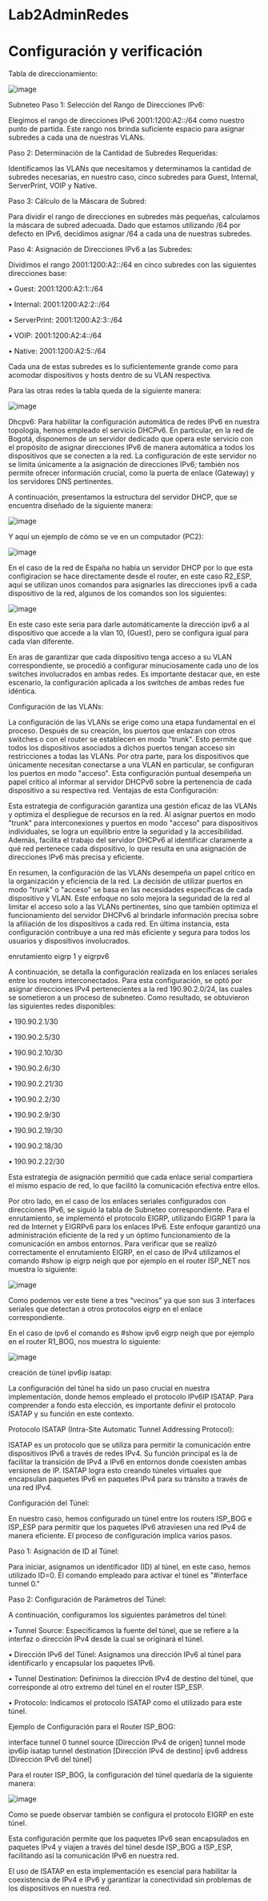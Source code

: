 # Lab2AdminRedes

# Configuración y verificación


Tabla de direccionamiento:

![image](https://github.com/CamiloSanchezCuestas/Lab2AdminRedes/assets/110070037/625051e8-4c12-4723-b753-53f52e743936)


 
Subneteo
Paso 1: Selección del Rango de Direcciones IPv6:

Elegimos el rango de direcciones IPv6 2001:1200:A2::/64 como nuestro punto de partida. Este rango nos brinda suficiente espacio para asignar subredes a cada una de nuestras VLANs.

Paso 2: Determinación de la Cantidad de Subredes Requeridas:

Identificamos las VLANs que necesitamos y determinamos la cantidad de subredes necesarias, en nuestro caso, cinco subredes para Guest, Internal, ServerPrint, VOIP y Native.

Paso 3: Cálculo de la Máscara de Subred:

Para dividir el rango de direcciones en subredes más pequeñas, calculamos la máscara de subred adecuada. Dado que estamos utilizando /64 por defecto en IPv6, decidimos asignar /64 a cada una de nuestras subredes.

Paso 4: Asignación de Direcciones IPv6 a las Subredes:

Dividimos el rango 2001:1200:A2::/64 en cinco subredes con las siguientes direcciones base:

•	Guest: 2001:1200:A2:1::/64

•	Internal: 2001:1200:A2:2::/64

•	ServerPrint: 2001:1200:A2:3::/64

•	VOIP: 2001:1200:A2:4::/64

•	Native: 2001:1200:A2:5::/64

Cada una de estas subredes es lo suficientemente grande como para acomodar dispositivos y hosts dentro de su VLAN respectiva.


Para las otras redes la tabla queda de la siguiente manera: 

![image](https://github.com/CamiloSanchezCuestas/Lab2AdminRedes/assets/110070037/0348f4ed-632a-4a0c-8f86-055639654b78)


 
Dhcpv6:
Para habilitar la configuración automática de redes IPv6 en nuestra topología, hemos empleado el servicio DHCPv6. En particular, en la red de Bogotá, disponemos de un servidor dedicado que opera este servicio con el propósito de asignar direcciones IPv6 de manera automática a todos los dispositivos que se conecten a la red. La configuración de este servidor no se limita únicamente a la asignación de direcciones IPv6; también nos permite ofrecer información crucial, como la puerta de enlace (Gateway) y los servidores DNS pertinentes.


A continuación, presentamos la estructura del servidor DHCP, que se encuentra diseñado de la siguiente manera:

![image](https://github.com/CamiloSanchezCuestas/Lab2AdminRedes/assets/110070037/fa8b8214-39ee-425f-8e31-df97897fced2)

 

Y aquí un ejemplo de cómo se ve en un computador (PC2):

![image](https://github.com/CamiloSanchezCuestas/Lab2AdminRedes/assets/110070037/61f7679c-b955-4d3d-9c31-82d4af3f6a36)

 
En el caso de la red de España no había un servidor DHCP por lo que esta configiracion se hace directamente desde el router, en este caso R2_ESP, aquí se utilizan unos comandos para asignarles las direcciones ipv6 a cada dispositivo de la red, algunos de los comandos son los siguientes: 

![image](https://github.com/CamiloSanchezCuestas/Lab2AdminRedes/assets/110070037/18cca274-ff65-4098-ab87-adabe4aee6ec)


 

En este caso este seria para darle automáticamente la dirección ipv6 a al dispositivo que accede a la vlan 10, (Guest), pero se configura igual para cada vlan diferente.


En aras de garantizar que cada dispositivo tenga acceso a su VLAN correspondiente, se procedió a configurar minuciosamente cada uno de los switches involucrados en ambas redes. Es importante destacar que, en este escenario, la configuración aplicada a los switches de ambas redes fue idéntica.

Configuración de las VLANs:


La configuración de las VLANs se erige como una etapa fundamental en el proceso. Después de su creación, los puertos que enlazan con otros switches o con el router se establecen en modo "trunk". Esto permite que todos los dispositivos asociados a dichos puertos tengan acceso sin restricciones a todas las VLANs. Por otra parte, para los dispositivos que únicamente necesitan conectarse a una VLAN en particular, se configuran los puertos en modo "acceso". Esta configuración puntual desempeña un papel crítico al informar al servidor DHCPv6 sobre la pertenencia de cada dispositivo a su respectiva red.
Ventajas de esta Configuración:


Esta estrategia de configuración garantiza una gestión eficaz de las VLANs y optimiza el despliegue de recursos en la red. Al asignar puertos en modo "trunk" para interconexiones y puertos en modo "acceso" para dispositivos individuales, se logra un equilibrio entre la seguridad y la accesibilidad. Además, facilita el trabajo del servidor DHCPv6 al identificar claramente a qué red pertenece cada dispositivo, lo que resulta en una asignación de direcciones IPv6 más precisa y eficiente.


En resumen, la configuración de las VLANs desempeña un papel crítico en la organización y eficiencia de la red. La decisión de utilizar puertos en modo "trunk" o "acceso" se basa en las necesidades específicas de cada dispositivo y VLAN. Este enfoque no solo mejora la seguridad de la red al limitar el acceso solo a las VLANs pertinentes, sino que también optimiza el funcionamiento del servidor DHCPv6 al brindarle información precisa sobre la afiliación de los dispositivos a cada red. En última instancia, esta configuración contribuye a una red más eficiente y segura para todos los usuarios y dispositivos involucrados.


enrutamiento eigrp 1 y eigrpv6 


A continuación, se detalla la configuración realizada en los enlaces seriales entre los routers interconectados. Para esta configuración, se optó por asignar direcciones IPv4 pertenecientes a la red 190.90.2.0/24, las cuales se sometieron a un proceso de subneteo. Como resultado, se obtuvieron las siguientes redes disponibles:

•	190.90.2.1/30

•	190.90.2.5/30

•	190.90.2.10/30

•	190.90.2.6/30

•	190.90.2.21/30

•	190.90.2.2/30

•	190.90.2.9/30

•	190.90.2.19/30

•	190.90.2.18/30

•	190.90.2.22/30


Esta estrategia de asignación permitió que cada enlace serial compartiera el mismo espacio de red, lo que facilitó la comunicación efectiva entre ellos.


Por otro lado, en el caso de los enlaces seriales configurados con direcciones IPv6, se siguió la tabla de Subneteo correspondiente. Para el enrutamiento, se implementó el protocolo EIGRP, utilizando EIGRP 1 para la red de Internet y EIGRPv6 para los enlaces IPv6. Este enfoque garantizó una administración eficiente de la red y un óptimo funcionamiento de la comunicación en ambos entornos.
Para verificar que se realizó correctamente el enrutamiento EIGRP, en el caso de IPv4 utilizamos el comando #show ip eigrp neigh que por ejemplo en el router ISP_NET nos muestra lo siguiente:

![image](https://github.com/CamiloSanchezCuestas/Lab2AdminRedes/assets/110070037/953840ad-0bdc-4728-99d8-c3364f1478d4)

 
Como podemos ver este tiene a tres “vecinos” ya que son sus 3 interfaces seriales que detectan a otros protocolos eigrp en el enlace correspondiente.


En el caso de ipv6 el comando es #show ipv6 eigrp neigh que por ejemplo en el router R1_BOG, nos muestra lo siguiente: 

![image](https://github.com/CamiloSanchezCuestas/Lab2AdminRedes/assets/110070037/99787ad6-4d0f-4f4f-9d57-075ad920d778)

 

creación de túnel ipv6ip isatap:


La configuración del túnel ha sido un paso crucial en nuestra implementación, donde hemos empleado el protocolo IPv6IP ISATAP. Para comprender a fondo esta elección, es importante definir el protocolo ISATAP y su función en este contexto.


Protocolo ISATAP (Intra-Site Automatic Tunnel Addressing Protocol):


ISATAP es un protocolo que se utiliza para permitir la comunicación entre dispositivos IPv6 a través de redes IPv4. Su función principal es la de facilitar la transición de IPv4 a IPv6 en entornos donde coexisten ambas versiones de IP. ISATAP logra esto creando túneles virtuales que encapsulan paquetes IPv6 en paquetes IPv4 para su tránsito a través de una red IPv4.


Configuración del Túnel:


En nuestro caso, hemos configurado un túnel entre los routers ISP_BOG e ISP_ESP para permitir que los paquetes IPv6 atraviesen una red IPv4 de manera eficiente. El proceso de configuración implica varios pasos.


Paso 1: Asignación de ID al Túnel:


Para iniciar, asignamos un identificador (ID) al túnel, en este caso, hemos utilizado ID=0. El comando empleado para activar el túnel es "#interface tunnel 0."


Paso 2: Configuración de Parámetros del Túnel:


A continuación, configuramos los siguientes parámetros del túnel:


•	Tunnel Source: Especificamos la fuente del túnel, que se refiere a la interfaz o dirección IPv4 desde la cual se originará el túnel.

•	Dirección IPv6 del Túnel: Asignamos una dirección IPv6 al túnel para identificarlo y encapsular los paquetes IPv6.

•	Tunnel Destination: Definimos la dirección IPv4 de destino del túnel, que corresponde al otro extremo del túnel en el router ISP_ESP.

•	Protocolo: Indicamos el protocolo ISATAP como el utilizado para este túnel.

Ejemplo de Configuración para el Router ISP_BOG:

interface tunnel 0 tunnel source [Dirección IPv4 de origen] tunnel mode ipv6ip isatap tunnel destination [Dirección IPv4 de destino] ipv6 address [Dirección IPv6 del túnel] 

Para el router ISP_BOG, la configuración del túnel quedaría de la siguiente manera:

![image](https://github.com/CamiloSanchezCuestas/Lab2AdminRedes/assets/110070037/8f568958-4d27-41bc-bf0d-99f4c3c623c1)

 

Como se puede observar también se configura el protocolo EIGRP en este túnel.

Esta configuración permite que los paquetes IPv6 sean encapsulados en paquetes IPv4 y viajen a través del túnel desde ISP_BOG a ISP_ESP, facilitando así la comunicación IPv6 en nuestra red.


El uso de ISATAP en esta implementación es esencial para habilitar la coexistencia de IPv4 e IPv6 y garantizar la conectividad sin problemas de los dispositivos en nuestra red.
